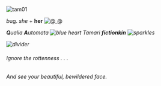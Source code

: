 

![tam01](https://media.discordapp.net/attachments/1077228367843176498/1213560158366601266/tumblr_d1b03b00848657115e243d8525ae505f_2da92c7d_1280.png?ex=6643b378&is=664261f8&hm=ea16cd527d3fb21f676acbaa27dc19d34714dea80ca44897060dfc5d0dbaae69&=&format=webp&quality=lossless&width=400&height=400)

<i>b</i>ug. <i>she</i> + <b>her</b></i>
![@_@](https://64.media.tumblr.com/3d22c382cc84fda92f6308ce018067b3/67280e8b1a696d5e-ed/s75x75_c1/a8e8d3597e6442e7b301d7a9fbb12fec45da74df.gifv)

<b><i>Q</b>ualia <b>A</b>utomata</b> ![blue heart](https://64.media.tumblr.com/08cb53b030539897feaf7c5c36e011e4/3e13ec1acd41e219-40/s75x75_c1/f3192389ca5ef2fee550bb04d371d4f57e55998c.gifv) 
Tamari <b>fictionkin</b> ![sparkles](https://64.media.tumblr.com/f2c22b8fe8e1bcc2e7e41e217b8de6e8/702ebf6094cc7958-8d/s75x75_c1/fb6c7eed47499231362425d0dcd387da3ef795f7.gifv)


![divider](https://64.media.tumblr.com/6b2fdf5a4337b6a86264cb179fc6b868/532527fb22cf57da-bc/s500x750/290d1cb0a5bec0bf965490ebcbc7b4a3e4776a79.pnj)
<H6><i></i>Ignore the rottenness . . .</i></H6> 



<H6><i>And see your beautiful, bewildered face.</i></H6>
